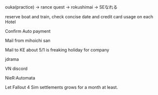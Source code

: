 ouka(practice) -> rance quest -> rokushimai -> SEなれる

reserve boat and train, check concise date and credit card usage on each Hotel

Confirm Auto payment

Mail from mihoichi san

Mail to KE about 5/1 is freaking holiday for company

jdrama

VN discord

NieR:Automata

Let Fallout 4 Sim settlements grows for a month at least.

